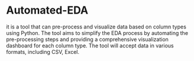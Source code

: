 # Automated-EDA
it is a tool that can pre-process and visualize data based on column types using Python. The tool aims to simplify the EDA process by automating the pre-processing steps and providing a comprehensive visualization dashboard for each column type. The tool will accept data in various formats, including CSV, Excel.
